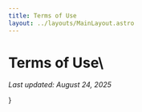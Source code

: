 ```yaml
---
title: Terms of Use
layout: ../layouts/MainLayout.astro
---
```


# Terms of Use\

_Last updated: August 24, 2025_

<!-- Insert your terms text here, formatted in Markdown -->}
